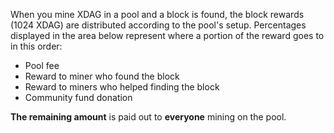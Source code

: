 When you mine XDAG in a pool and a block is found, the block rewards (1024 XDAG) are distributed according to the pool's setup. Percentages displayed in the area below represent where a portion of the reward goes to in this order:

* Pool fee
* Reward to miner who found the block
* Reward to miners who helped finding the block
* Community fund donation

**The remaining amount** is paid out to **everyone** mining on the pool.